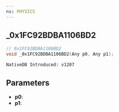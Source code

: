 ```yaml
---
ns: PHYSICS
---
```

## _0x1FC92BDBA1106BD2

```c
// 0x1FC92BDBA1106BD2
void _0x1FC92BDBA1106BD2(Any p0, Any p1);
```

```
NativeDB Introduced: v1207
```

## Parameters
* **p0**:
* **p1**:
